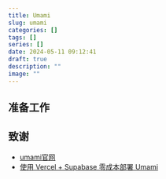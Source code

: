 ```yaml
---
title: Umami
slug: umami
categories: []
tags: []
series: []
date: 2024-05-11 09:12:41
draft: true
description: ""
image: ""
---
```



<!--more-->

## 准备工作




## 致谢
- [umami官网](https://umami.is/)
- [使用 Vercel + Supabase 零成本部署 Umami](https://yinji.org/5018.html)